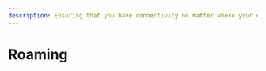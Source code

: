 ```yaml
---
description: Ensuring that you have connectivity no matter where your devices go
---
```


# Roaming

